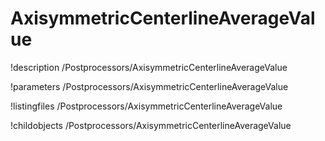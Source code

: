 <!-- MOOSE Documentation Stub: Remove this when content is added. -->

# AxisymmetricCenterlineAverageValue
!description /Postprocessors/AxisymmetricCenterlineAverageValue

!parameters /Postprocessors/AxisymmetricCenterlineAverageValue

!listingfiles /Postprocessors/AxisymmetricCenterlineAverageValue

!childobjects /Postprocessors/AxisymmetricCenterlineAverageValue
